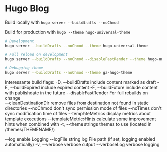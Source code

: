 # Hugo Blog

Build locally with `hugo server --buildDrafts --noChmod`

Build for production with `hugo --theme hugo-universal-theme`


```sh
# Development
hugo server --buildDrafts --noChmod --theme hugo-universal-theme

# Full reload on development
hugo server --buildDrafts --noChmod --disableFastRender --theme hugo-universal-theme

# Debugging theme
hugo server --buildDrafts --noChmod --theme ga-hugo-theme
```


Interessante build flags:
  -D, --buildDrafts            include content marked as draft
  -E, --buildExpired           include expired content
  -F, --buildFuture            include content with publishdate in the future
 --disableFastRender      For full rebuilds on change    
 --cleanDestinationDir    remove files from destination not found in static directories
 --noChmod                don't sync permission mode of files
 --noTimes                don't sync modification time of files
 --templateMetrics        display metrics about template executions
 --templateMetricsHints   calculate some improvement hints when combined with 
 -t, --theme strings          themes to use (located in /themes/THEMENAME/)

 --log                        enable Logging
 --logFile string             log File path (if set, logging enabled automatically)
 -v, --verbose                    verbose output
 --verboseLog                 verbose logging